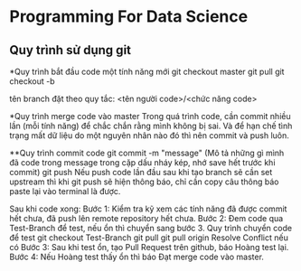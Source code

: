 <h1>Programming For Data Science</h1>

<h2>Quy trình sử dụng git</h2>

*Quy trình bắt đầu code một tính năng mới
git checkout master
git pull
git checkout -b <ten branch>

tên branch đặt theo quy tắc: <tên người code>/<chức năng code>

*Quy trình merge code vào master
Trong quá trình code, cần commit nhiều lần (mỗi tính năng) để chắc chắn rằng mình không bị sai. Và để hạn chế tình trạng mất dữ liệu do một nguyên nhân nào đó thì nên commit và push luôn.

**Quy trình commit code
git commit -m "message"     (Mô tả những gì mình đã code trong message trong cặp dấu nháy kép, nhớ save hết trước khi commit)
git push
Nếu push code lần đầu sau khi tạo branch sẽ cần set upstream thì khi git push sẽ hiện thông báo, chỉ cần copy câu thông báo paste lại vào terminal là được.

Sau khi code xong:
Bước 1: Kiểm tra kỹ xem các tính năng đã được commit hết chưa, đã push lên remote repository hết chưa.
Bước 2: Đem code qua Test-Branch để test, nếu ổn thì chuyển sang bước 3.
  Quy trình chuyển code để test
  git checkout Test-Branch
  git pull
  git pull origin <ten branch>
  Resolve Conflict nếu có
Bước 3: Sau khi test ổn, tạo Pull Request trên github, báo Hoàng test lại.
Bước 4: Nếu Hoàng test thấy ổn thì báo Đạt merge code vào master.
